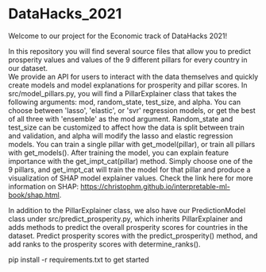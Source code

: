 # DataHacks_2021
Welcome to our project for the Economic track of  DataHacks 2021!  

In this repository you will find several source files that allow you to predict prosperity values and values of the 9 different pillars for every country in our dataset.  
We provide an API for users to interact with the data themselves and quickly create models and model explanations for prosperity and pillar scores.  In src/model_pillars.py, you will find a PillarExplainer class that takes the following arguments: mod, random_state, test_size, and alpha.  You can choose between 'lasso', 'elastic', or 'svr' regression models, or get the best of all three with 'ensemble' as the mod argument.  Random_state and test_size can be customized to affect how the data is split between train and validation, and alpha will modify the lasso and elastic regression models.  You can train a single pillar with get_model(pillar), or train all pillars with get_models().  After training the model, you can explain feature importance with the get_impt_cat(pillar) method.  Simply choose one of the 9 pillars, and get_impt_cat will train the model for that pillar and produce a visualization of SHAP model explainer values.  Check the link here for more information on SHAP: https://christophm.github.io/interpretable-ml-book/shap.html.

In addition to the PillarExplainer class, we also have our PredictionModel class under src/predict_prosperity.py, which inherits PillarExplainer and adds methods to predict the overall prosperity scores for countries in the dataset.  Predict prosperity scores with the predict_prosperity() method, and add ranks to the prosperity scores with determine_ranks().

pip install -r requirements.txt to get started
